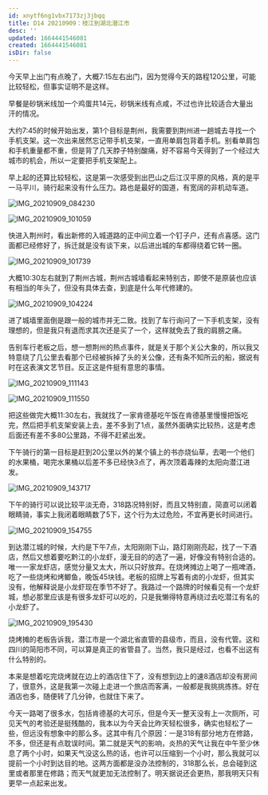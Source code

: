 ```yaml
---
id: xnytf6ng1vbx7173zj3jbqq
title: D14 20210909：枝江到湖北潜江市
desc: ''
updated: 1664441546081
created: 1664441546081
isDir: false
---
```

今天早上出门有点晚了，大概7:15左右出门，因为觉得今天的路程120公里，可能比较轻松，但事实证明不是这样。

早餐是砂锅米线加一个鸡蛋共14元，砂锅米线有点咸，不过也许比较适合大量出汗的情况。

大约7:45的时候开始出发，第1个目标是荆州，我需要到荆州进一趟城去寻找一个手机支架。这一次出来居然忘记带手机支架，一直用单肩包背着手机。别看单肩包和手机重量都不重，但是背了几天脖子特别酸痛，好不容易今天得到了一个经过大城市的机会，所以一定要把手机支架配上。

早上起的还算比较轻松，这是第一次感受到出巴山之后江汉平原的风格，真的是平一马平川，骑行起来没有什么压力。路也是最好的国道，有宽阔的非机动车道。

![IMG_20210909_084230](https://ridemypic.oss-cn-chengdu.aliyuncs.com/rideimg/IMG_20210909_084230.jpg)

![IMG_20210909_101059](https://ridemypic.oss-cn-chengdu.aliyuncs.com/rideimg/IMG_20210909_101059.jpg)

快进入荆州时，看出新修的入城道路的正中间立着一个钉子户，还有点喜感。这门面都已经修好了，拆迁就是没有谈下来，以后进出城的车都得绕着它转一圈。

![IMG_20210909_101739](https://ridemypic.oss-cn-chengdu.aliyuncs.com/rideimg/IMG_20210909_101739.jpg)

大概10:30左右就到了荆州古城，荆州古城墙看起来特别古，即使不是原装也应该有相当的年头了，但没有具体去查，到底是什么年代修建的。

![IMG_20210909_104224](https://ridemypic.oss-cn-chengdu.aliyuncs.com/rideimg/IMG_20210909_104224.jpg)

进了城墙里面倒是跟一般的城市并无二致。找到了车行询问了一下手机支架，没有理想的，但是我只有退而求其次还是买了一个，这样就免去了我的肩膀之痛。

告别车行老板之后，想一想荆州的热点事件，就是关于那个关公大象的，所以我又特意绕了几公里去看那个已经被拆掉了头的关公像，还有条不知所云的船，据说有时在这表演文艺节目。反正这是件挺有意思的事情。

![IMG_20210909_111143](https://ridemypic.oss-cn-chengdu.aliyuncs.com/rideimg/IMG_20210909_111143.jpg)

![IMG_20210909_111550](https://ridemypic.oss-cn-chengdu.aliyuncs.com/rideimg/IMG_20210909_111550.jpg)

把这些做完大概11:30左右，我就找了一家肯德基吃午饭在肯德基里慢慢把饭吃完，然后把手机支架安装上去，差不多到了1点，虽然外面确实比较热，这是考虑后面还有差不多80公里路，不得不赶紧出发。
​

下午骑行的第一目标是赶到20公里以外的某个镇上的书亦烧仙草，去喝一个他们的水果桶，喝完水果桶以后差不多已经快3点了，再次顶着毒辣的太阳向潜江进发。

![IMG_20210909_143717](https://ridemypic.oss-cn-chengdu.aliyuncs.com/rideimg/IMG_20210909_143717.jpg)

下午的骑行可以说比较平淡无奇，318路况特别好，而且又特别直，简直可以闭着眼睛骑，事实上我闭着眼睛数了5下，这个行为太过危险，不宜再更长时间进行。

![IMG_20210909_154755](https://ridemypic.oss-cn-chengdu.aliyuncs.com/rideimg/IMG_20210909_154755.jpg)

到达潜江城的时候，大约是下午7点，太阳刚刚下山，路灯刚刚亮起，找了一下酒店，然后又想着要吃黔江的小龙虾，漫无目的的选了一遍，好像没有特别合适的。唯一一家龙虾店，感觉分量又太大，所以只好放弃。在烧烤摊边上喝了一瓶啤酒，吃了一些烧烤和烤鲫鱼，晚饭45块钱。老板的招牌上写着有卤的小龙虾，但其实没有，他解释说是小龙虾现在季节不好了。我路过一个路牌的时候看见有一个龙虾城，想必那里应该是有很多龙虾可以吃的，只是我懒得特意再绕过去吃潜江有名的小龙虾了。

![IMG_20210909_195430](https://ridemypic.oss-cn-chengdu.aliyuncs.com/rideimg/IMG_20210909_195430.jpg)

烧烤摊的老板告诉我，潜江市是一个湖北省直管的县级市，而且，没有代管。这和四川的简阳市不同，可以算是真正的省管县了。当然，我只是经过，也看不出这有什么特别的。

本来是想着吃完烧烤就在边上的酒店住下了，没有想到边上的速8酒店却没有房间了，很意外，这是我第一次碰上走进一个旅店而客满，一般都是我挑挑拣拣。好在酒店也多，随便转了几分钟，也就住下来了。

今天一路喝了很多水，包括肯德基的大可乐，但是今天一整天没有上一次厕所，可见天气的考验还是挺残酷的，我本以为今天会比昨天轻松很多，确实也轻松了一些，但远没有想象中的那么多。这其中有几个原因：一是318有部分地方在修路，不多，但还是有点耽误时间。第二就是天气的影响，炎热的天气让我在中午至少休息了两个小时，如果天气没这么热的话，也许可以压缩到一个小时，那么我就可以提前一个小时到达目的地。这两方面都是没办法控制的，318那么长，总会碰到这里或者那里在修路；而天气就更加无法控制了。明天据说还会更热，那我明天只有更早一点起来出发。


